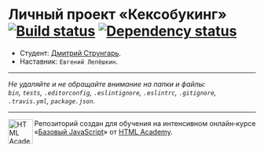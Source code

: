 # Личный проект «Кексобукинг» [![Build status][travis-image]][travis-url] [![Dependency status][dependency-image]][dependency-url]

* Студент: [Дмитрий Струнгарь](https://up.htmlacademy.ru/javascript/8/user/91396).
* Наставник: `Евгений Лепёшкин`.

---

_Не удаляйте и не обращайте внимание на папки и файлы:_<br>
_`bin`, `tests`, `.editorconfig`, `.eslintignore`, `.eslintrc`, `.gitignore`, `.travis.yml`, `package.json`._

---

<a href="https://htmlacademy.ru/intensive/javascript"><img align="left" width="50" height="50" title="HTML Academy" src="https://up.htmlacademy.ru/static/img/intensive/javascript/logo-for-github.svg"></a>

Репозиторий создан для обучения на интенсивном онлайн‑курсе «[Базовый JavaScript](https://htmlacademy.ru/intensive/javascript)» от [HTML Academy](https://htmlacademy.ru).

[travis-image]: https://travis-ci.org/htmlacademy-javascript/91396-keksobooking.svg?branch=master
[travis-url]: https://travis-ci.org/htmlacademy-javascript/91396-keksobooking
[dependency-image]: https://david-dm.org/htmlacademy-javascript/91396-keksobooking.svg?style=flat-square
[dependency-url]: https://david-dm.org/htmlacademy-javascript/91396-keksobooking
